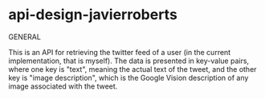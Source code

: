 # api-design-javierroberts

GENERAL

This is an API for retrieving the twitter feed of a user (in the current implementation, that is myself). The data is presented in key-value pairs, where one key is "text", meaning the actual text of the tweet, and the other key is "image description", which is the Google Vision description of any image associated with the tweet.
